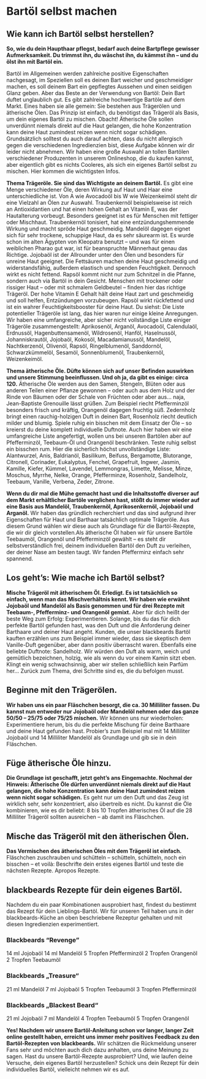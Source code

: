# Bartöl selbst machen

## Wie kann ich Bartöl selbst herstellen?

**So, wie du dein Haupthaar pflegst, bedarf auch deine Bartpflege gewisser Aufmerksamkeit. Du trimmst ihn, du wäschst ihn, du kämmst ihn – und du ölst ihn mit Bartöl ein.**

Bartöl im Allgemeinen werden zahlreiche positive Eigenschaften nachgesagt, im Speziellen soll es deinen Bart weicher und geschmeidiger machen, es soll deinem Bart ein gepflegtes Aussehen und einen seidigen Glanz geben. Aber das Beste an der Verwendung von Bartöl: Dein Bart duftet unglaublich gut.
Es gibt zahlreiche hochwertige Bartöle auf dem Markt. Eines haben sie alle gemein: Sie bestehen aus Trägerölen und ätherische Ölen. Das Prinzip ist einfach, du benötigst das Trägeröl als Basis, um dein eigenes Bartöl zu mischen. Obacht! Ätherische Öle sollen unverdünnt niemals direkt auf die Haut gelangen, die hohe Konzentration kann deine Haut zumindest reizen wenn nicht sogar schädigen. Grundsätzlich solltest du auch darauf achten, dass du nicht allergisch gegen die verschiedenen Ingredienzien bist, diese Aufgabe können wir dir leider nicht abnehmen. Wir haben eine große Auswahl an tollen Bartölen verschiedener Produzenten in unserem Onlineshop, die du kaufen kannst, aber eigentlich gibt es nichts Cooleres, als sich ein eigenes Bartöl selbst zu mischen. Hier kommen die wichtigsten Infos.

**Thema Trägeröle. Sie sind das Wichtigste an deinem Bartöl.** Es gibt eine Menge verschiedener Öle, deren Wirkung auf Haut und Haar eine unterschiedliche ist. Von A wie Avocadoöl bis W wie Weizenkeimöl steht dir eine Vielzahl an Ölen zur Auswahl. Traubenkernöl beispielsweise ist reich an Antioxidantien und hat einen hohen Gehalt an Vitamin E, was der Hautalterung vorbeugt. Besonders geeignet ist es für Menschen mit fettiger oder Mischhaut. Traubenkernöl tonisiert, hat eine entzündungshemmende Wirkung und macht spröde Haut geschmeidig. Mandelöl dagegen eignet sich für sehr trockene, schuppige Haut, da es sehr säurearm ist. Es wurde schon im alten Ägypten von Kleopatra benutzt – und was für einen weiblichen Pharao gut war, ist für beanspruchte Männerhaut genau das Richtige. Jojobaöl ist der Allrounder unter den Ölen und besonders für unreine Haut geeignet. Die Fettsäuren machen deine Haut geschmeidig und widerstandsfähig, außerdem elastisch und spenden Feuchtigkeit. Dennoch wirkt es nicht fettend. Rapsöl kommt nicht nur zum Schnitzel in die Pfanne, sondern auch via Bartöl in dein Gesicht. Menschen mit trockener oder rissiger Haut – oder mit schmalem Geldbeutel – finden hier das richtige Trägeröl. Der hohe Vitamin E Gehalt hält deine Haut zart und geschmeidig und soll helfen, Entzündungen vorzubeugen. Rapsöl wirkt rückfettend und ist ein wahrer Feuchtigkeitsbooster für deine Haut. Du siehst: Die Liste potentieller Trägeröle ist lang, das hier waren nur einige kleine Anregungen. Wir haben eine umfangreiche, aber sicher nicht vollständige Liste einiger Trägeröle zusammengestellt: Aprikosenöl, Arganöl, Avocadoöl, Calendulaöl, Erdnussöl, Hagenbuttensamenöl, Wildrosenöl, Hanföl, Haselnussöl, Johanniskrautöl, Jojobaöl, Kokosöl, Macadamianussöl, Mandelöl, Nachtkerzenöl, Olivenöl, Rapsöl, Ringelblumenöl, Sanddornöl, Schwarzkümmelöl, Sesamöl, Sonnenblumenöl, Traubenkernöl, Weizenkeimöl.

**Thema ätherische Öle. Düfte können sich auf unser Befinden auswirken und unsere Stimmung beeinflussen. Und oh ja, da gibt es einige: circa 120.** Ätherische Öle werden aus den Samen, Stengeln, Blüten oder aus anderen Teilen einer Pflanze gewonnen – oder auch aus dem Holz und der Rinde von Bäumen oder der Schale von Früchten oder aber aus… naja, Jean-Baptiste Grenouille lässt grüßen. Zum Beispiel riecht Pfefferminzöl besonders frisch und kräftig, Orangenöl dagegen fruchtig süß. Zedernholz bringt einen rauchig-holzigen Duft in deinen Bart, Rosenholz riecht deutlich milder und blumig. Spiele ruhig ein bisschen mit dem Einsatz der Öle – so kreierst du deine komplett individuelle Duftnote. Auch hier haben wir eine umfangreiche Liste angefertigt, wollen uns bei unseren Bartölen aber auf Pfefferminzöl, Teebaum-Öl und Orangenöl beschränken. Teste ruhig selbst ein bisschen rum. Hier die sicherlich höchst unvollständige Liste: Alantwurzel, Anis, Baldrianöl, Basilikum, Beifuss, Bergamotte, Blutorange, Citronell, Corinader, Eukalyptus, Fenchel, Grapefruit, Ingwer, Jasmin, Kamille, Kiefer, Kümmel, Lavendel, Lemmongras, Limette, Melisse, Minze, Moschus, Myrrhe, Nelke, Orange, Pfefferminze, Rosenholz, Sandelholz, Teebaum, Vanille, Verbena, Zeder, Zitrone.

**Wenn du dir mal die Mühe gemacht hast und die Inhaltsstoffe diverser auf dem Markt erhältlicher Bartöle verglichen hast, stößt du immer wieder auf eine Basis aus Mandelöl, Traubenkernöl, Aprikosenkernöl, Jojobaöl und Arganöl.** Wir haben das gründlich recherchiert und das sind aufgrund ihrer Eigenschaften für Haut und Barthaar tatsächlich optimale Trägeröle. Aus diesem Grund wählen wir diese auch als Grundlage für die Bartöl-Rezepte, die wir dir gleich vorstellen.Als ätherische Öl haben wir für unsere Bartöle Teebaumöl, Orangenöl und Pfefferminzöl gewählt – es steht dir selbstverständlich frei, deinem individuellen Bartöl den Duft zu verleihen, der deiner Nase am besten taugt. Wir fanden Pfefferminz einfach sehr spannend.

## Los geht’s: Wie mache ich Bartöl selbst?

**Mische Trägeröl mit ätherischem Öl. Erledigt. Es ist tatsächlich so einfach, wenn man das Mischverhältnis kennt. Wir haben wie erwähnt Jojobaöl und Mandelöl als Basis genommen und für drei Rezepte mit Teebaum-, Pfefferminz- und Orangenöl gemixt.** Aber für dich heißt der beste Weg zum Erfolg: Experimentieren. Solange, bis du das für dich perfekte Bartöl gefunden hast, was den Duft und die Anforderung deiner Barthaare und deiner Haut angeht. Kunden, die unser blackbeards Bartöl kauften erzählen uns zum Beispiel immer wieder, dass sie skeptisch dem Vanille-Duft gegenüber, aber dann positiv überrascht waren. Ebenfalls eine beliebte Duftnote: Sandelholz. Wir würden den Duft als warm, weich und gemütlich bezeichnen, holzig, wie als wenn du vor einem Kamin sitzt eben. Klingt ein wenig schwachsinnig, aber wir stellen schließlich kein Parfüm her… Zurück zum Thema, drei Schritte sind es, die du befolgen musst.

## Beginne mit den Trägerölen.
**Wir haben uns ein paar Fläschchen besorgt, die ca. 30 Milliliter fassen. Du kannst nun entweder nur Jojobaöl oder Mandelöl nehmen oder das ganze 50/50 – 25/75 oder 75/25 mischen.** Wir können uns nur wiederholen: Experimentiere herum, bis du die perfekte Mischung für deine Barthaare und deine Haut gefunden hast. Probier’s zum Beispiel mal mit 14 Milliliter Jojobaöl und 14 Milliliter Mandelöl als Grundlage und gib sie in dein Fläschchen.

## Füge ätherische Öle hinzu.
**Die Grundlage ist geschafft, jetzt geht’s ans Eingemachte. Nochmal der Hinweis: Ätherische Öle dürfen unverdünnt niemals direkt auf die Haut gelangen, die hohe Konzentration kann deine Haut zumindest reizen wenn nicht sogar schädigen.** Es geht nur um den Duft und das Zeug ist wirklich sehr, sehr konzentriert, also übertreib es nicht. Du kannst die Öle kombinieren, wie es dir beliebt: 8 bis 10 Tropfen ätherisches Öl auf die 28 Milliliter Trägeröl sollten ausreichen – ab damit ins Fläschchen.

## Mische das Trägeröl mit den ätherischen Ölen.
**Das Vermischen des ätherischen Öles mit dem Trägeröl ist einfach.** Fläschchen zuschrauben und schütteln – schütteln, schütteln, noch ein bisschen – et voilà: Beschrifte dein erstes eigenes Bartöl und teste die nächsten Rezepte. Apropos Rezepte.

## blackbeards Rezepte für dein eigenes Bartöl.
Nachdem du ein paar Kombinationen ausprobiert hast, findest du bestimmt das Rezept für dein Lieblings-Bartöl. Wir für unseren Teil haben uns in der blackbeards-Küche an oben beschriebene Rezeptur gehalten und mit diesen Ingredienzien experimentiert.

### Blackbeards “Revenge”
14 ml Jojobaöl
 14 ml Mandelöl
 5 Tropfen Pfefferminzöl
 2 Tropfen Orangenöl
 2 Tropfen Teebaumöl

### Blackbeards „Treasure“
21 ml Mandelöl
 7 ml Jojobaöl
 5 Tropfen Teebaumöl
 3 Tropfen Pfefferminzöl

### Blackbeards „Blackest Beard“
21 ml Jojobaöl
 7 ml Mandelöl
 4 Tropfen Teebaumöl
 5 Tropfen Orangenöl

**Yes! Nachdem wir unsere Bartöl-Anleitung schon vor langer, langer Zeit online gestellt haben, erreicht uns immer mehr positives Feedback zu den Bartöl-Rezepten von blackbeards.** Wir schätzen die Rückmeldung unserer Fans sehr und möchten auch dich dazu anhalten, uns deine Meinung zu sagen. Hast du unsere Bartöl-Rezepte ausprobiert? Und, wie laufen deine Versuche, dein eigenes Bartöl herzustellen? Schick uns dein Rezept für dein individuelles Bartöl, vielleicht nehmen wir es auf.
